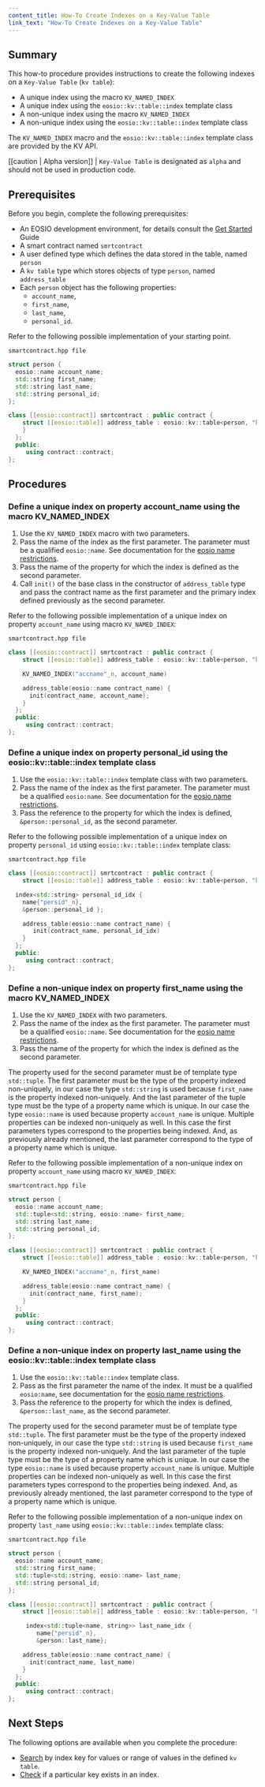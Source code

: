 ```yaml
---
content_title: How-To Create Indexes on a Key-Value Table
link_text: "How-To Create Indexes on a Key-Value Table"
---
```


## Summary

This how-to procedure provides instructions to create the following indexes on a `Key-Value Table` (`kv table`):

* A unique index using the macro `KV_NAMED_INDEX`
* A unique index using the `eosio::kv::table::index` template class
* A non-unique index using the macro `KV_NAMED_INDEX`
* A non-unique index using the `eosio::kv::table::index` template class

The  `KV_NAMED_INDEX` macro and the `eosio::kv::table::index` template class are provided by the KV API.

[[caution | Alpha version]]
| `Key-Value Table` is designated as `alpha` and should not be used in production code.

## Prerequisites

Before you begin, complete the following prerequisites:

* An EOSIO development environment, for details consult the [Get Started](https://developers.eos.io/welcome/latest/getting-started/development-environment/introduction) Guide
* A smart contract named `smrtcontract`
* A user defined type which defines the data stored in the table, named `person`
* A `kv table` type which stores objects of type `person`, named `address_table`
* Each `person` object has the following properties:
  * `account_name`,
  * `first_name`,
  * `last_name`,
  * `personal_id`.

Refer to the following possible implementation of your starting point.

`smartcontract.hpp file`

```cpp
struct person {
  eosio::name account_name;
  std::string first_name;
  std::string last_name;
  std::string personal_id;
};

class [[eosio::contract]] smrtcontract : public contract {
    struct [[eosio::table]] address_table : eosio::kv::table<person, "kvaddrbook"_n> {
    }
  };
  public:
     using contract::contract;
};
```

## Procedures

### Define a unique index on property account_name using the macro KV_NAMED_INDEX

1. Use the `KV_NAMED_INDEX` macro with two parameters.
2. Pass the name of the index as the first parameter. The parameter must be a qualified `eosio::name`. See documentation for the [eosio name restrictions](https://developers.eos.io/welcome/latest/glossary/index#account-name).
3. Pass the name of the property for which the index is defined as the second parameter.
4. Call `init()` of the base class in the constructor of `address_table` type and pass the contract name as the first parameter and the primary index defined previously as the second parameter.

Refer to the following possible implementation of a unique index on property `account_name` using macro `KV_NAMED_INDEX`:

`smartcontract.hpp file`

```cpp
class [[eosio::contract]] smrtcontract : public contract {
    struct [[eosio::table]] address_table : eosio::kv::table<person, "kvaddrbook"_n> {

    KV_NAMED_INDEX("accname"_n, account_name)

    address_table(eosio::name contract_name) {
      init(contract_name, account_name);
    }
  };
  public:
     using contract::contract;
};
```

### Define a unique index on property personal_id using the eosio::kv::table::index template class

1. Use the `eosio::kv::table::index` template class with two parameters.
2. Pass the name of the index as the first parameter. The parameter must be a qualified `eosio:name`. See documentation for the [eosio name restrictions](https://developers.eos.io/welcome/latest/glossary/index#account-name).
3. Pass the reference to the property for which the index is defined, `&person::personal_id`, as the second parameter.

Refer to the following possible implementation of a unique index on property `personal_id` using `eosio::kv::table::index` template class:

`smartcontract.hpp file`

```cpp
class [[eosio::contract]] smrtcontract : public contract {
    struct [[eosio::table]] address_table : eosio::kv::table<person, "kvaddrbook"_n> {

  index<std::string> personal_id_idx {
    name{"persid"_n},
    &person::personal_id };

    address_table(eosio::name contract_name) {
       init(contract_name, personal_id_idx)
    }
  };
  public:
     using contract::contract;
};
```

### Define a non-unique index on property first_name using the macro KV_NAMED_INDEX

1. Use the `KV_NAMED_INDEX` with two parameters.
2. Pass the name of the index as the first parameter. The parameter must be a qualified `eosio::name`. See documentation for the [eosio name restrictions](https://developers.eos.io/welcome/latest/glossary/index#account-name).
3. Pass the name of the property for which the index is defined as the second parameter.

The property used for the second parameter must be of template type `std::tuple`. The first parameter must be the type of the property indexed non-uniquely, in our case the type `std::string` is used because `first_name` is the property indexed non-uniquely. And the last parameter of the tuple type must be the type of a property name which is unique. In our case the type `eosio::name` is used because property `account_name` is unique. Multiple properties can be indexed non-uniquely as well. In this case the first parameters types correspond to the properties being indexed. And, as previously already mentioned, the last parameter correspond to the type of a property name which is unique.

Refer to the following possible implementation of a non-unique index on property `account_name` using macro `KV_NAMED_INDEX`:

`smartcontract.hpp file`

```cpp
struct person {
  eosio::name account_name;
  std::tuple<std::string, eosio::name> first_name;
  std::string last_name;
  std::string personal_id;
};

class [[eosio::contract]] smrtcontract : public contract {
    struct [[eosio::table]] address_table : eosio::kv::table<person, "kvaddrbook"_n> {

    KV_NAMED_INDEX("accname"_n, first_name)

    address_table(eosio::name contract_name) {
      init(contract_name, first_name);
    }
  };
  public:
     using contract::contract;
};
```

### Define a non-unique index on property last_name using the eosio::kv::table::index template class

1. Use the `eosio::kv::table::index` template class.
2. Pass as the first parameter the name of the index. It must be a qualified `eosio:name`, see documentation for the [eosio name restrictions](https://developers.eos.io/welcome/latest/glossary/index#account-name).
3. Pass the reference to the property for which the index is defined, `&person::last_name`, as the second parameter.

The property used for the second parameter must be of template type `std::tuple`. The first parameter must be the type of the property indexed non-uniquely, in our case the type `std::string` is used because `first_name` is the property indexed non-uniquely. And the last parameter of the tuple type must be the type of a property name which is unique. In our case the type `eosio::name` is used because property `account_name` is unique. Multiple properties can be indexed non-uniquely as well. In this case the first parameters types correspond to the properties being indexed. And, as previously already mentioned, the last parameter correspond to the type of a property name which is unique.

Refer to the following possible implementation of a non-unique index on property `last_name` using `eosio::kv::table::index` template class:

`smartcontract.hpp file`

```cpp
struct person {
  eosio::name account_name;
  std::string first_name;
  std::tuple<std::string, eosio::name> last_name;
  std::string personal_id;
};

class [[eosio::contract]] smrtcontract : public contract {
    struct [[eosio::table]] address_table : eosio::kv::table<person, "kvaddrbook"_n> {

     index<std::tuple<name, string>> last_name_idx {
        name{"persid"_n},
        &person::last_name};

    address_table(eosio::name contract_name) {
      init(contract_name, last_name)
    }
  };
  public:
     using contract::contract;
};
```

## Next Steps

The following options are available when you complete the procedure:

* [Search](70_how-to-find-in-kv-table.md) by index key for values or range of values in the defined `kv table`.
* [Check](60_how-to-check-a-record-kv-table.md) if a particular key exists in an index.
